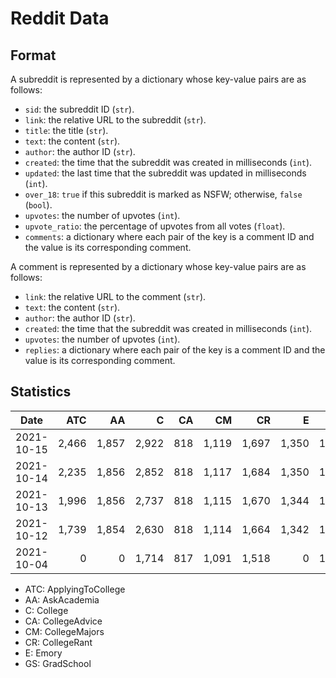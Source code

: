 # Reddit Data

## Format

A subreddit is represented by a dictionary whose key-value pairs are as follows:

* `sid`: the subreddit ID (`str`).
* `link`: the relative URL to the subreddit (`str`).
* `title`: the title (`str`).
* `text`: the content (`str`).
* `author`: the author ID (`str`).
* `created`: the time that the subreddit was created in milliseconds (`int`).
* `updated`: the last time that the subreddit was updated in milliseconds (`int`).
* `over_18`: `true` if this subreddit is marked as NSFW; otherwise, `false` (`bool`).
* `upvotes`: the number of upvotes (`int`).
* `upvote_ratio`: the percentage of upvotes from all votes (`float`).
* `comments`: a dictionary where each pair of the key is a comment ID and the value is its corresponding comment.

A comment is represented by a dictionary whose key-value pairs are as follows:

* `link`: the relative URL to the comment (`str`).
* `text`: the content (`str`).
* `author`: the author ID (`str`).
* `created`: the time that the subreddit was created in milliseconds (`int`).
* `upvotes`: the number of upvotes (`int`).
* `replies`: a dictionary where each pair of the key is a comment ID and the value is its corresponding comment.

## Statistics

| Date       | ATC   | AA    | C       | CA   | CM    | CR    | E     | GS    |  Total |
|:----------:|------:|------:|--------:|-----:|------:|------:|------:|------:|-------:|
| 2021-10-15 | 2,466 | 1,857 |   2,922 |  818 | 1,119 | 1,697 | 1,350 | 1,842 | 14,073 |
| 2021-10-14 | 2,235 | 1,856 |   2,852 |  818 | 1,117 | 1,684 | 1,350 | 1,817 | 13,729 |
| 2021-10-13 | 1,996 | 1,856 |   2,737 |  818 | 1,115 | 1,670 | 1,344 | 1,790 | 13,326 |
| 2021-10-12 | 1,739 | 1,854 |   2,630 |  818 | 1,114 | 1,664 | 1,342 | 1,768 | 12,929 |
| 2021-10-04 |     0 |     0 |   1,714 |  817 | 1,091 | 1,518 |     0 | 1,418 |  6,558 |

* ATC: ApplyingToCollege
* AA: AskAcademia
* C: College
* CA: CollegeAdvice
* CM: CollegeMajors
* CR: CollegeRant
* E: Emory
* GS: GradSchool
